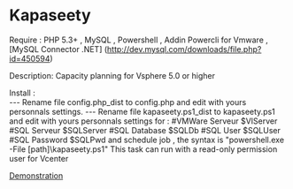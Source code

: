 Kapaseety
=========
Require : PHP 5.3+ , MySQL , Powershell , Addin Powercli for Vmware , [MySQL Connector .NET] (http://dev.mysql.com/downloads/file.php?id=450594)

Description:
Capacity planning for Vsphere 5.0 or higher

Install : 	
--- Rename file config.php_dist to config.php and edit with yours personnals settings.
--- Rename file kapaseety.ps1_dist to kapaseety.ps1 and edit with yours personnals settings for :
	#VMWare Serveur $VIServer 
	#SQL Serveur $SQLServer 
	#SQL Database $SQLDb
	#SQL User $SQLUser
	#SQL Password $SQLPwd
	and schedule job , the syntax is  "powershell.exe -File [path]\kapaseety.ps1"
	This task  can run with a read-only permission user for Vcenter
	
[Demonstration](http://kapaseety.ipocus.net)
